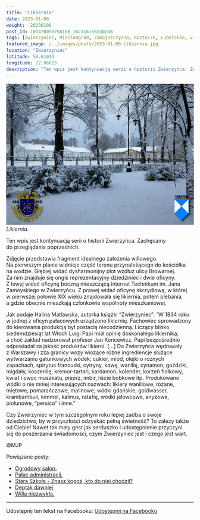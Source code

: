 ```yaml
---
title: "Likiernia"
date: 2023-01-08
weight: -20230108
post_id: 103478058758108_162116156530246
tags: [Zwierzyniec, MiastoOgród, Zamojszczyzna, Roztocze, Lubelskie, villarestituta, turystyka, dziedzictwo, zabytki, krajobrazy]
featured_image: /../images/posts/2023-01-08-likiernia.jpg
location: "Zwierzyniec"
latitude: 50.61039
longitude: 22.96615
description: "Ten wpis jest kontynuacją serii o historii Zwierzyńca. Zachęcamy do przeglądania poprzednich...."
---
```


![Likiernia.](/images/posts/2023-01-08-likiernia.jpg)
*Likiernia.*

Ten wpis jest kontynuacją serii o historii Zwierzyńca. Zachęcamy do przeglądania poprzednich.

Zdjęcie przedstawia fragment idealnego założenia willowego.
Na pierwszym planie widnieje część terenu przynależącego do kościółka na wodzie. Głębiej widać dysharmonijny płot wzdłuż ulicy Browarnej. Za nim znajduje się ongiś reprezentacyjny dziedziniec i dwie oficyny. Z lewej widać oficynę boczną mieszczącą internat Technikum im. Jana Zamoyskiego w Zwierzyńcu. Z prawej widać oficynę skrzydłową, w której w pierwszej połowie XIX wieku znajdowała się likiernia, potem plebania, a gdzie obecnie mieszkają członkowie wspólnoty mieszkaniowej.

Jak podaje Halina Matławska, autorka książki “Zwierzyniec”:
“W 1834 roku w jednej z oficyn pałacowych urządzono likiernię. Fachowiec sprowadzony do kierowania produkcją był postacią niecodzienną. Liczący blisko siedemdziesiąt lat Włoch Luigi Papi miał opinię doskonałego likiernika, a choć zakład nadzorował profesor Jan Koncewicz, Papi bezpośrednio odpowiadał za jakość produktów likierni. [...]
Do Zwierzyńca wędrowały z Warszawy i zza granicy wozy wiozące różne ingrediencje służące wytwarzaniu gatunkowych wódek: cukier, miód, olejki o różnych zapachach, spirytus francuski, cytryny, kawę, wanilię, cynamon, goździki, migdały, koszenilę, kremor-tartari, kardamon, kolender, korzeń fiołkowy, kwiat i owoc muszkatu, pieprz, imbir, liście bobkowe itp. Produkowano wódki o nie mniej interesujących nazwach: likiery waniliowe, różane, miętowe, pomarańczowe, malinowe, wódki gdańskie, goldwasser, krambambuli, kimmel, kalmus, ratafię, wódki jałowcowe, anyżowe, piołunowe, “persico” i inne.”

Czy Zwierzyniec w tym szczególnym roku lepiej zadba o swoje dziedzictwo, by w przyszłości odzyskać pełną świetność?
To zależy także od Ciebie!
Nawet tak mały gest jak serduszko i udostępnienie przyczyni się do poszerzania świadomości, czym Zwierzyniec jest i czego jest wart.



©MJP

Powiązane posty:
- [Ogrodowy salon.](/posts/Ogrodowy-salon)
- [Pałac administracji.](/posts/Palac-administracji)
- [Stara Szkoła - Znasz kogoś, kto do niej chodził?](/posts/Stara-Szkola-Znasz-kogos-kto-do-niej-chodzil)
- [Deptak dawniej](/posts/Deptak-dawniej)
- [Willa niezwykła.](/posts/Willa-niezwykla)


---

Udostępnij ten tekst na Facebooku:
[Udostępnij na Facebooku](https://www.facebook.com/sharer/sharer.php?u=https://stowarzyszeniewachniewskiej.pl/posts/Likiernia)

<script type="application/ld+json">
{
  "@context": "https://schema.org",
  "@type": "BlogPosting",
  "headline": "Likiernia",
  "datePublished": "2023-01-08",
  "dateModified": "2023-01-08",
  "author": {
    "@type": "Person",
    "name": "Michał Jan Patyk"
  },
  "publisher": {
    "@type": "Organization",
    "name": "Stowarzyszenie im. Aleksandry Wachniewskiej",
    "logo": {
      "@type": "ImageObject",
      "url": "https://stowarzyszeniewachniewskiej.pl/images/logo/logo.svg"
    }
  },
  "mainEntityOfPage": {
    "@type": "WebPage",
    "@id": "https://stowarzyszeniewachniewskiej.pl/posts/likiernia"
  },
  "image": {
    "@type": "ImageObject",
    "url": "https://stowarzyszeniewachniewskiej.pl//images/posts/2023-01-08-likiernia.jpg"
  },
  "articleSection": "Dziedzictwo Kulturowe i Zabytki",
  "keywords": "[Zwierzyniec, MiastoOgród, Zamojszczyzna, Roztocze, Lubelskie, villarestituta, turystyka, dziedzictwo, zabytki, krajobrazy]",
  "wordCount": 249,
  "articleBody": "Ten wpis jest kontynuacją serii o historii Zwierzyńca. Zachęcamy do przeglądania poprzednich.\n\nZdjęcie przedstawia fragment idealnego założenia willowego.\nNa pierwszym planie widnieje część terenu przynależącego do kościółka na wodzie. Głębiej widać dysharmonijny płot wzdłuż ulicy Browarnej. Za nim znajduje się ongiś reprezentacyjny dziedziniec i dwie oficyny. Z lewej widać oficynę boczną mieszczącą internat Technikum im. Jana Zamoyskiego w Zwierzyńcu. Z prawej widać oficynę skrzydłową, w której w pierwszej połowie XIX wieku znajdowała się likiernia, potem plebania, a gdzie obecnie mieszkają członkowie wspólnoty mieszkaniowej.\n\nJak podaje Halina Matławska, autorka książki “Zwierzyniec”:\n“W 1834 roku w jednej z oficyn pałacowych urządzono likiernię. Fachowiec sprowadzony do kierowania produkcją był postacią niecodzienną. Liczący blisko siedemdziesiąt lat Włoch Luigi Papi miał opinię doskonałego likiernika, a choć zakład nadzorował profesor Jan Koncewicz, Papi bezpośrednio odpowiadał za jakość produktów likierni. [...]\nDo Zwierzyńca wędrowały z Warszawy i zza granicy wozy wiozące różne ingrediencje służące wytwarzaniu gatunkowych wódek: cukier, miód, olejki o różnych zapachach, spirytus francuski, cytryny, kawę, wanilię, cynamon, goździki, migdały, koszenilę, kremor-tartari, kardamon, kolender, korzeń fiołkowy, kwiat i owoc muszkatu, pieprz, imbir, liście bobkowe itp. Produkowano wódki o nie mniej interesujących nazwach: likiery waniliowe, różane, miętowe, pomarańczowe, malinowe, wódki gdańskie, goldwasser, krambambuli, kimmel, kalmus, ratafię, wódki jałowcowe, anyżowe, piołunowe, “persico” i inne.”\n\nCzy Zwierzyniec w tym szczególnym roku lepiej zadba o swoje dziedzictwo, by w przyszłości odzyskać pełną świetność?\nTo zależy także od Ciebie!\nNawet tak mały gest jak serduszko i udostępnienie przyczyni się do poszerzania świadomości, czym Zwierzyniec jest i czego jest wart.\n\n\n\n©MJP",
  "description": "Ten wpis jest kontynuacją serii o historii Zwierzyńca. Zachęcamy do przeglądania poprzednich....",
  "copyrightHolder": {
    "@type": "Person",
    "name": "Michał Jan Patyk"
  }
}
</script>
<script type="application/ld+json">
{
  "@context": "https://schema.org",
  "@type": "BreadcrumbList",
  "itemListElement": [
    {
      "@type": "ListItem",
      "position": 1,
      "name": "Home",
      "item": "https://stowarzyszeniewachniewskiej.pl"
    },
    {
      "@type": "ListItem",
      "position": 2,
      "name": "posts",
      "item": "https://stowarzyszeniewachniewskiej.pl/posts"
    },
    {
      "@type": "ListItem",
      "position": 3,
      "name": "Likiernia",
      "item": "https://stowarzyszeniewachniewskiej.pl/posts/likiernia"
    }
  ]
}
</script>
